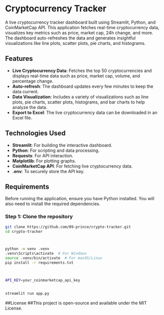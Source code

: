 # Cryptocurrency Tracker

A live cryptocurrency tracker dashboard built using Streamlit, Python, and CoinMarketCap API. This application fetches real-time cryptocurrency data, visualizes key metrics such as price, market cap, 24h change, and more. The dashboard auto-refreshes the data and generates insightful visualizations like line plots, scatter plots, pie charts, and histograms.

## Features

- **Live Cryptocurrency Data**: Fetches the top 50 cryptocurrencies and displays real-time data such as price, market cap, volume, and percentage change.
- **Auto-refresh**: The dashboard updates every few minutes to keep the data current.
- **Data Visualization**: Includes a variety of visualizations such as line plots, pie charts, scatter plots, histograms, and bar charts to help analyze the data.
- **Export to Excel**: The live cryptocurrency data can be downloaded in an Excel file.
  
## Technologies Used

- **Streamlit**: For building the interactive dashboard.
- **Python**: For scripting and data processing.
- **Requests**: For API interaction.
- **Matplotlib**: For plotting graphs.
- **CoinMarketCap API**: For fetching live cryptocurrency data.
- **.env**: To securely store the API key.
  
## Requirements

Before running the application, ensure you have Python installed. You will also need to install the required dependencies.

### Step 1: Clone the repository

```bash
git clone https://github.com/09-prince/crypto-tracker.git
cd crypto-tracker



python -m venv .venv
.venv\Scripts\activate  # For Windows
source .venv/bin/activate  # For macOS/Linux
pip install -r requirements.txt



API_KEY=your_coinmarketcap_api_key


streamlit run app.py

```


##License
##This project is open-source and available under the MIT License.
